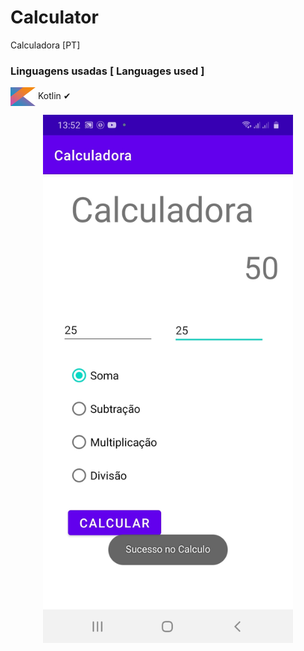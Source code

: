 # Calculator
Calculadora [PT]

### Linguagens usadas [ Languages used ]

<p><img align="center" alt="Carlos-KOTLIN" height="30" width="40" src="https://raw.githubusercontent.com/devicons/devicon/master/icons/kotlin/kotlin-original.svg">           Kotlin <!--❤️--> ✔</p>

<div align="center">
  <img src="https://github.com/CarlusKauan/C/blob/main/HelloWorld/Calculadora.jfif" width="400"/>
</div>




